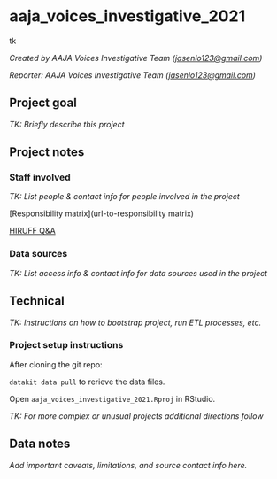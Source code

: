 # aaja_voices_investigative_2021

tk

*Created by AAJA Voices Investigative Team (<jasenlo123@gmail.com>)*

*Reporter: AAJA Voices Investigative Team (<jasenlo123@gmail.com>)*

## Project goal

*TK: Briefly describe this project*

## Project notes

### Staff involved

*TK: List people & contact info for people involved in the project*

[Responsibility matrix](url-to-responsibility matrix)

[HIRUFF Q&A](url-to-hiruff)

### Data sources

*TK: List access info & contact info for data sources used in the project*

## Technical

*TK: Instructions on how to bootstrap project, run ETL processes, etc.*

### Project setup instructions

After cloning the git repo:

`datakit data pull` to rerieve the data files.

Open `aaja_voices_investigative_2021.Rproj` in RStudio.

*TK: For more complex or unusual projects additional directions follow*

## Data notes

*Add important caveats, limitations, and source contact info here.*
